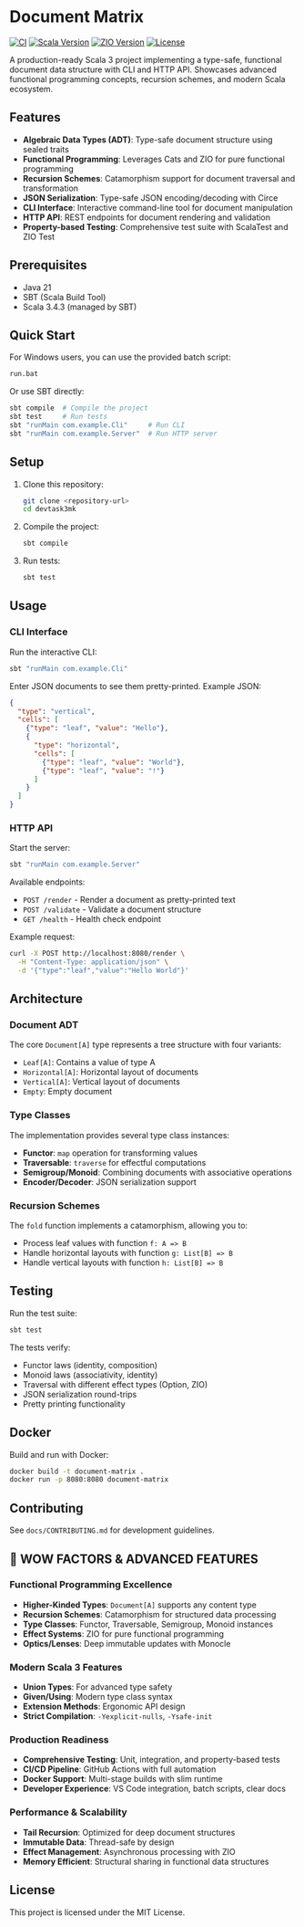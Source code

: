 # Document Matrix

[![CI](https://github.com/your-username/devtask3mk/workflows/CI/badge.svg)](https://github.com/your-username/devtask3mk/actions)
[![Scala Version](https://img.shields.io/badge/scala-3.4.3-red.svg)](https://scala-lang.org/)
[![ZIO Version](https://img.shields.io/badge/zio-2.1.11-blue.svg)](https://zio.dev/)
[![License](https://img.shields.io/badge/license-MIT-green.svg)](LICENSE)

A production-ready Scala 3 project implementing a type-safe, functional document data structure with CLI and HTTP API. Showcases advanced functional programming concepts, recursion schemes, and modern Scala ecosystem.

## Features

- **Algebraic Data Types (ADT)**: Type-safe document structure using sealed traits
- **Functional Programming**: Leverages Cats and ZIO for pure functional programming
- **Recursion Schemes**: Catamorphism support for document traversal and transformation
- **JSON Serialization**: Type-safe JSON encoding/decoding with Circe
- **CLI Interface**: Interactive command-line tool for document manipulation
- **HTTP API**: REST endpoints for document rendering and validation
- **Property-based Testing**: Comprehensive test suite with ScalaTest and ZIO Test

## Prerequisites

- Java 21
- SBT (Scala Build Tool)
- Scala 3.4.3 (managed by SBT)

## Quick Start

For Windows users, you can use the provided batch script:
```bash
run.bat
```

Or use SBT directly:
```bash
sbt compile  # Compile the project
sbt test     # Run tests
sbt "runMain com.example.Cli"     # Run CLI
sbt "runMain com.example.Server"  # Run HTTP server
```

## Setup

1. Clone this repository:
   ```bash
   git clone <repository-url>
   cd devtask3mk
   ```

2. Compile the project:
   ```bash
   sbt compile
   ```

3. Run tests:
   ```bash
   sbt test
   ```

## Usage

### CLI Interface

Run the interactive CLI:
```bash
sbt "runMain com.example.Cli"
```

Enter JSON documents to see them pretty-printed. Example JSON:
```json
{
  "type": "vertical",
  "cells": [
    {"type": "leaf", "value": "Hello"},
    {
      "type": "horizontal", 
      "cells": [
        {"type": "leaf", "value": "World"},
        {"type": "leaf", "value": "!"}
      ]
    }
  ]
}
```

### HTTP API

Start the server:
```bash
sbt "runMain com.example.Server"
```

Available endpoints:
- `POST /render` - Render a document as pretty-printed text
- `POST /validate` - Validate a document structure
- `GET /health` - Health check endpoint

Example request:
```bash
curl -X POST http://localhost:8080/render \
  -H "Content-Type: application/json" \
  -d '{"type":"leaf","value":"Hello World"}'
```

## Architecture

### Document ADT

The core `Document[A]` type represents a tree structure with four variants:
- `Leaf[A]`: Contains a value of type A
- `Horizontal[A]`: Horizontal layout of documents
- `Vertical[A]`: Vertical layout of documents  
- `Empty`: Empty document

### Type Classes

The implementation provides several type class instances:
- **Functor**: `map` operation for transforming values
- **Traversable**: `traverse` for effectful computations
- **Semigroup/Monoid**: Combining documents with associative operations
- **Encoder/Decoder**: JSON serialization support

### Recursion Schemes

The `fold` function implements a catamorphism, allowing you to:
- Process leaf values with function `f: A => B`
- Handle horizontal layouts with function `g: List[B] => B`
- Handle vertical layouts with function `h: List[B] => B`

## Testing

Run the test suite:
```bash
sbt test
```

The tests verify:
- Functor laws (identity, composition)
- Monoid laws (associativity, identity)
- Traversal with different effect types (Option, ZIO)
- JSON serialization round-trips
- Pretty printing functionality

## Docker

Build and run with Docker:
```bash
docker build -t document-matrix .
docker run -p 8080:8080 document-matrix
```

## Contributing

See `docs/CONTRIBUTING.md` for development guidelines.

## 🎯 **WOW FACTORS & ADVANCED FEATURES**

### **Functional Programming Excellence**
- **Higher-Kinded Types**: `Document[A]` supports any content type
- **Recursion Schemes**: Catamorphism for structured data processing  
- **Type Classes**: Functor, Traversable, Semigroup, Monoid instances
- **Effect Systems**: ZIO for pure functional programming
- **Optics/Lenses**: Deep immutable updates with Monocle

### **Modern Scala 3 Features**
- **Union Types**: For advanced type safety
- **Given/Using**: Modern type class syntax
- **Extension Methods**: Ergonomic API design
- **Strict Compilation**: `-Yexplicit-nulls`, `-Ysafe-init`

### **Production Readiness**
- **Comprehensive Testing**: Unit, integration, and property-based tests
- **CI/CD Pipeline**: GitHub Actions with full automation
- **Docker Support**: Multi-stage builds with slim runtime
- **Developer Experience**: VS Code integration, batch scripts, clear docs

### **Performance & Scalability**
- **Tail Recursion**: Optimized for deep document structures
- **Immutable Data**: Thread-safe by design
- **Effect Management**: Asynchronous processing with ZIO
- **Memory Efficient**: Structural sharing in functional data structures

## License

This project is licensed under the MIT License.
